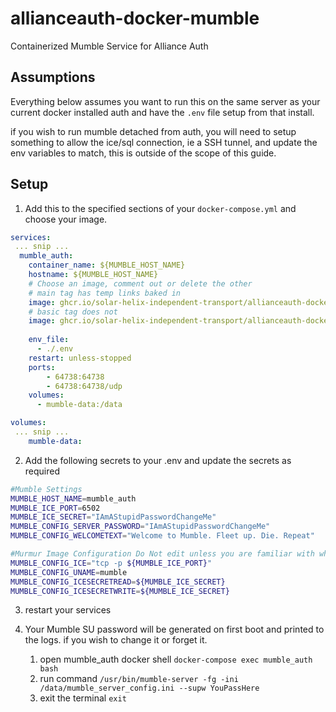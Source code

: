 # allianceauth-docker-mumble
Containerized Mumble Service for Alliance Auth

## Assumptions
Everything below assumes you want to run this on the same server as your current docker installed auth and have the `.env` file setup from that install.

if you wish to run mumble detached from auth, you will need to setup something to allow the ice/sql connection, ie a SSH tunnel, and update the env variables to match, this is outside of the scope of this guide.

## Setup
1. Add this to the specified sections of your `docker-compose.yml` and choose your image.
```yml
services:
 ... snip ...
  mumble_auth:
    container_name: ${MUMBLE_HOST_NAME}
    hostname: ${MUMBLE_HOST_NAME}
    # Choose an image, comment out or delete the other
    # main tag has temp links baked in
    image: ghcr.io/solar-helix-independent-transport/allianceauth-docker-mumble:main
    # basic tag does not
    image: ghcr.io/solar-helix-independent-transport/allianceauth-docker-mumble:basic
    
    env_file:
      - ./.env
    restart: unless-stopped
    ports:
        - 64738:64738
        - 64738:64738/udp
    volumes:
      - mumble-data:/data

volumes:
 ... snip ...
    mumble-data:
```
2. Add the following secrets to your .env and update the secrets as required
```bash
#Mumble Settings 
MUMBLE_HOST_NAME=mumble_auth
MUMBLE_ICE_PORT=6502
MUMBLE_ICE_SECRET="IAmAStupidPasswordChangeMe"
MUMBLE_CONFIG_SERVER_PASSWORD="IAmAStupidPasswordChangeMe"
MUMBLE_CONFIG_WELCOMETEXT="Welcome to Mumble. Fleet up. Die. Repeat"

#Murmur Image Configuration Do Not edit unless you are familiar with what they do.
MUMBLE_CONFIG_ICE="tcp -p ${MUMBLE_ICE_PORT}"
MUMBLE_CONFIG_UNAME=mumble
MUMBLE_CONFIG_ICESECRETREAD=${MUMBLE_ICE_SECRET}
MUMBLE_CONFIG_ICESECRETWRITE=${MUMBLE_ICE_SECRET}
```
3. restart your services

4. Your Mumble SU password will be generated on first boot and printed to the logs. if you wish to change it or forget it.
   1. open mumble_auth docker shell `docker-compose exec mumble_auth bash`
   2. run command `/usr/bin/mumble-server -fg -ini /data/mumble_server_config.ini --supw YouPassHere`
   3. exit the terminal `exit`
